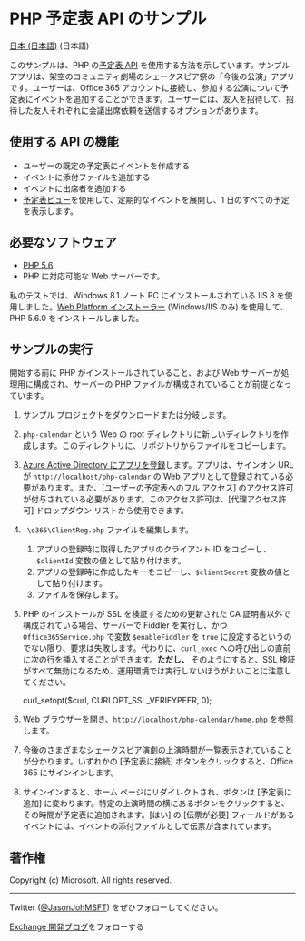 # PHP 予定表 API のサンプル #

[日本 (日本語)](https://github.com/jasonjoh/php-calendar/blob/master/loc/readme-ja.md) (日本語)

このサンプルは、PHP の[予定表 API](https://msdn.microsoft.com/office/office365/APi/calendar-rest-operations) を使用する方法を示しています。サンプル アプリは、架空のコミュニティ劇場のシェークスピア祭の「今後の公演」アプリです。ユーザーは、Office 365 アカウントに接続し、参加する公演について予定表にイベントを追加することができます。ユーザーには、友人を招待して、招待した友人それぞれに会議出席依頼を送信するオプションがあります。 

## 使用する API の機能 ##

- ユーザーの既定の予定表にイベントを作成する
- イベントに添付ファイルを追加する
- イベントに出席者を追加する
- [予定表ビュー](https://msdn.microsoft.com/office/office365/APi/calendar-rest-operations#GetCalendarView)を使用して、定期的なイベントを展開し、1 日のすべての予定を表示します。

## 必要なソフトウェア ##

- [PHP 5.6](http://php.net/downloads.php)
- PHP に対応可能な Web サーバーです。

私のテストでは、Windows 8.1 ノート PC にインストールされている IIS 8 を使用しました。[Web Platform インストーラー](http://www.microsoft.com/web/downloads/platform.aspx) (Windows/IIS のみ) を使用して、PHP 5.6.0 をインストールしました。

## サンプルの実行 ##

開始する前に PHP がインストールされていること、および Web サーバーが処理用に構成され、サーバーの PHP ファイルが構成されていることが前提となっています。 

1. サンプル プロジェクトをダウンロードまたは分岐します。
1. `php-calendar` という Web の root ディレクトリに新しいディレクトリを作成します。このディレクトリに、リポジトリからファイルをコピーします。
1. [Azure Active Directory にアプリを登録](https://github.com/jasonjoh/office365-azure-guides/blob/master/RegisterAnAppInAzure.md)します。アプリは、サインオン URL が `http://localhost/php-calendar` の Web アプリとして登録されている必要があります。また、[ユーザーの予定表へのフル アクセス] のアクセス許可が付与されている必要があります。このアクセス許可は、[代理アクセス許可] ドロップダウン リストから使用できます。
1. `.\o365\ClientReg.php` ファイルを編集します。 
	1. アプリの登録時に取得したアプリのクライアント ID をコピーし、`$clientId` 変数の値として貼り付けます。 
	1. アプリの登録時に作成したキーをコピーし、`$clientSecret` 変数の値として貼り付けます。
	1. ファイルを保存します。
1. PHP のインストールが SSL を検証するための更新された CA 証明書以外で構成されている場合、サーバーで Fiddler を実行し、かつ `Office365Service.php` で変数 `$enableFiddler` を `true` に設定するというのでない限り、要求は失敗します。代わりに、`curl_exec` への呼び出しの直前に次の行を挿入することができます。**ただし、** そのようにすると、SSL 検証がすべて無効になるため、運用環境では実行しないほうがよいことに注意してください。

    curl_setopt($curl, CURLOPT_SSL_VERIFYPEER, 0);
1. Web ブラウザーを開き、`http://localhost/php-calendar/home.php` を参照します。
1. 今後のさまざまなシェークスピア演劇の上演時間が一覧表示されていることが分かります。いずれかの [予定表に接続] ボタンをクリックすると、Office 365 にサインインします。
1. サインインすると、ホーム ページにリダイレクトされ、ボタンは [予定表に追加] に変わります。特定の上演時間の横にあるボタンをクリックすると、その時間が予定表に追加されます。[はい] の [伝票が必要] フィールドがあるイベントには、イベントの添付ファイルとして伝票が含まれています。

## 著作権 ##

Copyright (c) Microsoft. All rights reserved.

----------
Twitter ([@JasonJohMSFT](https://twitter.com/JasonJohMSFT)) をぜひフォローしてください。

[Exchange 開発ブログ](http://blogs.msdn.com/b/exchangedev/)をフォローする


